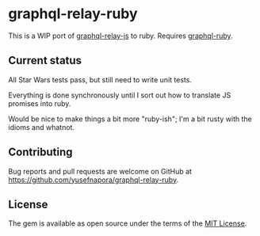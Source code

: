 # graphql-relay-ruby

This is a WIP port of [graphql-relay-js](https://github.com/graphql/graphql-relay-js) to ruby.  Requires [graphql-ruby](https://github.com/rmosolgo/graphql-ruby.git).

## Current status
All Star Wars tests pass, but still need to write unit tests.

Everything is done synchronously until I sort out how to translate JS promises into ruby.

Would be nice to make things a bit more "ruby-ish"; I'm a bit rusty with the idioms and whatnot.

## Contributing

Bug reports and pull requests are welcome on GitHub at https://github.com/yusefnapora/graphql-relay-ruby.


## License

The gem is available as open source under the terms of the [MIT License](http://opensource.org/licenses/MIT).

